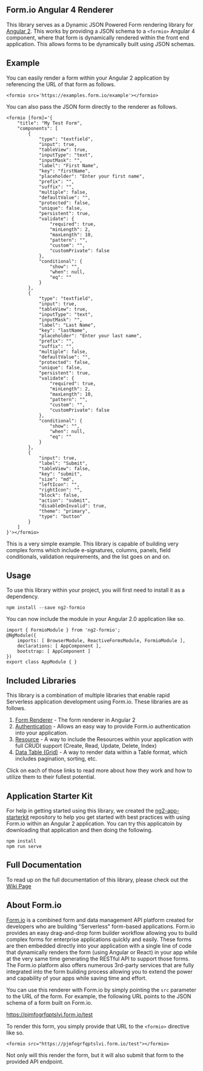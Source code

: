 Form.io Angular 4 Renderer
---------------------------
This library serves as a Dynamic JSON Powered Form rendering library for [Angular 2](https://angular.io). This works by
providing a JSON schema to a ```<formio>``` Angular 4 component, where that form is dynamically rendered within the front
end application. This allows forms to be dynamically built using JSON schemas.

Example
---------------------------
You can easily render a form within your Angular 2 application by referencing the URL of that form as follows.

```
<formio src='https://examples.form.io/example'></formio>
```

You can also pass the JSON form directly to the renderer as follows.

```
<formio [form]='{
    "title": "My Test Form",
    "components": [
        {
            "type": "textfield",
            "input": true,
            "tableView": true,
            "inputType": "text",
            "inputMask": "",
            "label": "First Name",
            "key": "firstName",
            "placeholder": "Enter your first name",
            "prefix": "",
            "suffix": "",
            "multiple": false,
            "defaultValue": "",
            "protected": false,
            "unique": false,
            "persistent": true,
            "validate": {
                "required": true,
                "minLength": 2,
                "maxLength": 10,
                "pattern": "",
                "custom": "",
                "customPrivate": false
            },
            "conditional": {
                "show": "",
                "when": null,
                "eq": ""
            }
        },
        {
            "type": "textfield",
            "input": true,
            "tableView": true,
            "inputType": "text",
            "inputMask": "",
            "label": "Last Name",
            "key": "lastName",
            "placeholder": "Enter your last name",
            "prefix": "",
            "suffix": "",
            "multiple": false,
            "defaultValue": "",
            "protected": false,
            "unique": false,
            "persistent": true,
            "validate": {
                "required": true,
                "minLength": 2,
                "maxLength": 10,
                "pattern": "",
                "custom": "",
                "customPrivate": false
            },
            "conditional": {
                "show": "",
                "when": null,
                "eq": ""
            }
        },
        {
            "input": true,
            "label": "Submit",
            "tableView": false,
            "key": "submit",
            "size": "md",
            "leftIcon": "",
            "rightIcon": "",
            "block": false,
            "action": "submit",
            "disableOnInvalid": true,
            "theme": "primary",
            "type": "button"
        }
    ]
}'></formio>
```

This is a very simple example. This library is capable of building very complex forms which include e-signatures, columns,
panels, field conditionals, validation requirements, and the list goes on and on.

Usage
----------------
To use this library within your project, you will first need to install it as a dependency.

```
npm install --save ng2-formio
```

You can now include the module in your Angular 2.0 application like so.

```
import { FormioModule } from 'ng2-formio';
@NgModule({
    imports: [ BrowserModule, ReactiveFormsModule, FormioModule ],
    declarations: [ AppComponent ],
    bootstrap: [ AppComponent ]
})
export class AppModule { }
```

Included Libraries
-----------------
This library is a combination of multiple libraries that enable rapid Serverless application development using Form.io. These libraries are as follows.

1. [Form Renderer](https://github.com/formio/ng2-formio/wiki/1.%29-Form-Renderer) - The form renderer in Angular 2
2. [Authentication](https://github.com/formio/ng2-formio/wiki/2.%29-User-Authentication) - Allows an easy way to provide Form.io authentication into your application.
3. [Resource](https://github.com/formio/ng2-formio/wiki/3.%29-Resource-Management) - A way to include the Resources within your application with full CRUDI support (Create, Read, Update, Delete, Index)
4. [Data Table (Grid)](https://github.com/formio/ng2-formio/wiki/4.%29-Data-Table-%28Grid%29) - A way to render data within a Table format, which includes pagination, sorting, etc.

Click on each of those links to read more about how they work and how to utilize them to their fullest potential.

Application Starter Kit
----------
For help in getting started using this library, we created the [ng2-app-starterkit](https://github.com/formio/ng2-app-starterkit) repository to help you get started with best practices with using Form.io within an Angular 2 application. You can try this applicatoin by downloading that application and then doing the following.

```
npm install
npm run serve
```

Full Documentation
------------------
To read up on the full documentation of this library, please check out the [Wiki Page](https://github.com/formio/ng2-formio/wiki)

About Form.io
-----------------
<a href="https://form.io" target="_blank">Form.io</a> is a combined form and data management API platform created for developers who are building "Serverless" form-based applications.  Form.io provides an easy drag-and-drop form builder workflow allowing you to build complex forms for enterprise applications quickly and easily. These forms are then embedded directly into your application with a single line of code that dynamically renders the form (using Angular or React) in your app while at the very same time generating the RESTful API to support those forms. The Form.io platform also offers numerous 3rd-party services that are fully integrated into the form building process allowing you to extend the power and capability of your apps while saving time and effort.

You can use this renderer with Form.io by simply pointing the ```src``` parameter to the URL of the form. For example, the following URL points to the JSON schema of a form built on Form.io.

  https://pjmfogrfqptslvi.form.io/test
  
To render this form, you simply provide that URL to the ```<formio>``` directive like so.

```<formio src="https://pjmfogrfqptslvi.form.io/test"></formio>```

Not only will this render the form, but it will also submit that form to the provided API endpoint.

